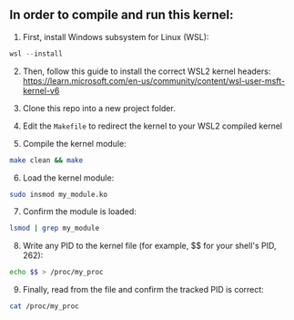 ## In order to compile and run this kernel:

1. First, install Windows subsystem for Linux (WSL):
```Powershell
wsl --install
```

2. Then, follow this guide to install the correct WSL2 kernel headers:
https://learn.microsoft.com/en-us/community/content/wsl-user-msft-kernel-v6

3. Clone this repo into a new project folder.

4. Edit the ``Makefile`` to redirect the kernel to your WSL2 compiled kernel

5. Compile the kernel module:
```Bash
make clean && make
```

6. Load the kernel module:
```Bash
sudo insmod my_module.ko
```
7. Confirm the module is loaded:
```Bash
lsmod | grep my_module
```

8. Write any PID to the kernel file (for example, $$ for your shell's PID, 262):
```Bash
echo $$ > /proc/my_proc
```

9. Finally, read from the file and confirm the tracked PID is correct:
```Bash
cat /proc/my_proc
```

